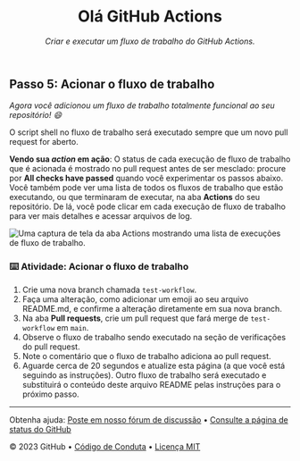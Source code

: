 <header>

# Olá GitHub Actions

_Criar e executar um fluxo de trabalho do GitHub Actions._

</header>

## Passo 5: Acionar o fluxo de trabalho

_Agora você adicionou um fluxo de trabalho totalmente funcional ao seu repositório! :smile:_

O script shell no fluxo de trabalho será executado sempre que um novo pull request for aberto.

**Vendo sua _action_ em ação**: O status de cada execução de fluxo de trabalho que é acionada é mostrado no pull request antes de ser mesclado: procure por **All checks have passed** quando você experimentar os passos abaixo. Você também pode ver uma lista de todos os fluxos de trabalho que estão executando, ou que terminaram de executar, na aba **Actions** do seu repositório. De lá, você pode clicar em cada execução de fluxo de trabalho para ver mais detalhes e acessar arquivos de log.

![Uma captura de tela da aba Actions mostrando uma lista de execuções de fluxo de trabalho.](https://user-images.githubusercontent.com/16547949/62388049-4e64e600-b52a-11e9-8bf5-db0c5452360f.png)

### :keyboard: Atividade: Acionar o fluxo de trabalho

1. Crie uma nova branch chamada `test-workflow`.
1. Faça uma alteração, como adicionar um emoji ao seu arquivo README.md, e confirme a alteração diretamente em sua nova branch.
1. Na aba **Pull requests**, crie um pull request que fará merge de `test-workflow` em `main`.
1. Observe o fluxo de trabalho sendo executado na seção de verificações do pull request.
1. Note o comentário que o fluxo de trabalho adiciona ao pull request.
1. Aguarde cerca de 20 segundos e atualize esta página (a que você está seguindo as instruções). Outro fluxo de trabalho será executado e substituirá o conteúdo deste arquivo README pelas instruções para o próximo passo.

<footer>

---

Obtenha ajuda: [Poste em nosso fórum de discussão](https://github.com/orgs/skills/discussions/categories/hello-github-actions) &bull; [Consulte a página de status do GitHub](https://www.githubstatus.com/)

&copy; 2023 GitHub &bull; [Código de Conduta](https://www.contributor-covenant.org/version/2/1/code_of_conduct/code_of_conduct.md) &bull; [Licença MIT](https://gh.io/mit)

</footer>
